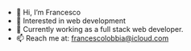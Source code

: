 - 👋 Hi, I’m Francesco 
- 💫 Interested in web development  
- 👥 Currently working as a full stack web developer.
- 📫 Reach me at: francescolobbia@icloud.com


<!---
FraLobbia/FraLobbia is a ✨ special ✨ repository because its `README.md` (this file) appears on your GitHub profile.
You can click the Preview link to take a look at your changes.
--->
